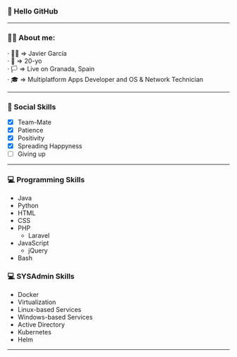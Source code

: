 ### 👋 Hello GitHub 

---
### 🙋‍♂️ About me:

· 👨‍🦱 ⇒ Javier García <br>
· 🌱 ⇒ 20-yo <br>
· 🏳️ ⇒ Live on Granada, Spain <br>
· 🎓 ⇒ Multiplatform Apps Developer and OS & Network Technician <br>

---
### 🤸 Social Skills

- [x] Team-Mate
- [x] Patience
- [x] Positivity
- [x] Spreading Happyness
- [ ] Giving up

---
### 💻 Programming Skills
- Java
- Python
- HTML
- CSS
- PHP
  - Laravel
- JavaScript
  - jQuery
- Bash
  

### 💻 SYSAdmin Skills
- Docker
- Virtualization
- Linux-based Services
- Windows-based Services
- Active Directory
- Kubernetes
- Helm
---
